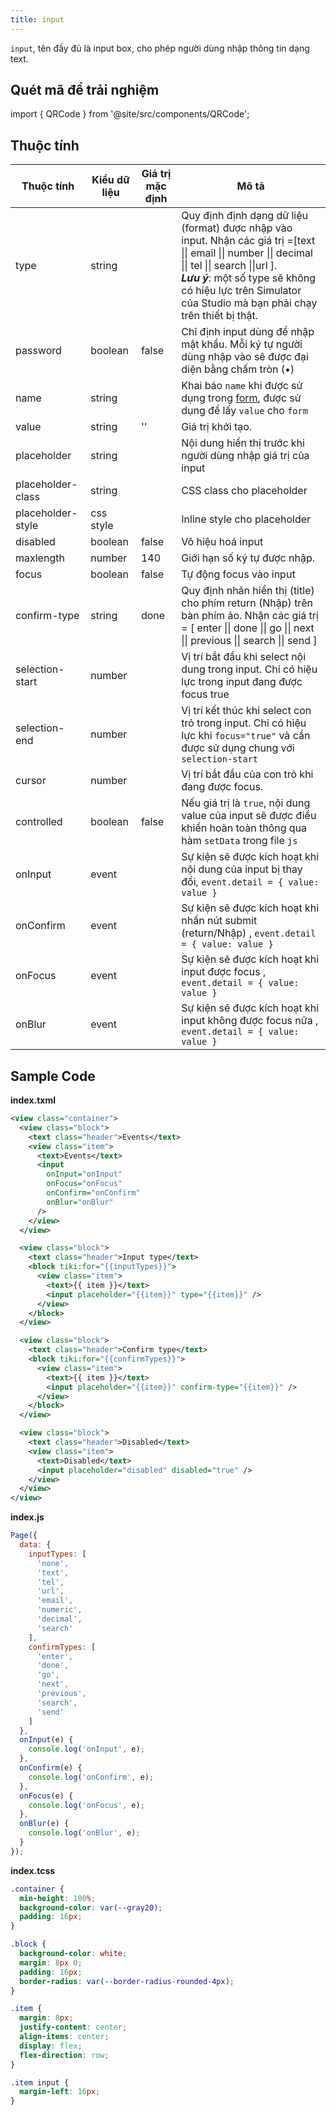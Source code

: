 ```yaml
---
title: input
---
```


`input`, tên đầy đủ là input box, cho phép người dùng nhập thông tin dạng text.

## Quét mã để trải nghiệm

import { QRCode } from '@site/src/components/QRCode';

<QRCode page="pages/component/basic/input/index" />

## Thuộc tính

| Thuộc tính        | Kiểu dữ liệu | Giá trị mặc định | Mô tả                                                                                                                                                                                                                                                                   |
| ----------------- | ------------ | ---------------- | ----------------------------------------------------------------------------------------------------------------------------------------------------------------------------------------------------------------------------------------------------------------------- |
| type              | string       |                  | Quy định định dạng dữ liệu (format) được nhập vào input. Nhận các giá trị =[text \|\| email \|\| number \|\| decimal \|\| tel \|\| search \|\|url ]. <br/> **_Lưu ý_**: một số type sẽ không có hiệu lực trên Simulator của Studio mà bạn phải chạy trên thiết bị thật. |
| password          | boolean      | false            | Chỉ định input dùng để nhập mật khẩu. Mỗi ký tự người dùng nhập vào sẽ được đại diện bằng chấm tròn (•)                                                                                                                                                                 |
| name              | string       |                  | Khai báo `name` khi được sử dụng trong [form](/docs/component/form/form), được sử dụng để lấy `value` cho `form`                                                                                                                                                        |
| value             | string       | ''               | Giá trị khởi tạo.                                                                                                                                                                                                                                                       |
| placeholder       | string       |                  | Nội dung hiển thị trước khi người dùng nhập giá trị của input                                                                                                                                                                                                           |
| placeholder-class | string       |                  | CSS class cho placeholder                                                                                                                                                                                                                                               |
| placeholder-style | css style    |                  | Inline style cho placeholder                                                                                                                                                                                                                                            |
| disabled          | boolean      | false            | Vô hiệu hoá input                                                                                                                                                                                                                                                       |
| maxlength         | number       | 140              | Giới hạn số ký tự được nhập.                                                                                                                                                                                                                                            |
| focus             | boolean      | false            | Tự động focus vào input                                                                                                                                                                                                                                                 |
| confirm-type      | string       | done             | Quy định nhãn hiển thị (title) cho phím return (Nhập) trên bàn phím ảo. Nhận các giá trị = [ enter \|\| done \|\| go \|\| next \|\| previous \|\| search \|\| send ]                                                                                                    |
| selection-start   | number       |                  | Vị trí bắt đầu khi select nội dung trong input. Chỉ có hiệu lực trong input đang được focus true                                                                                                                                                                        |
| selection-end     | number       |                  | Vị trí kết thúc khi select con trỏ trong input. Chỉ có hiệu lực khi `focus="true"` và cần được sử dụng chung với `selection-start`                                                                                                                                      |
| cursor            | number       |                  | Vị trí bắt đầu của con trỏ khi đang được focus.                                                                                                                                                                                                                         |
| controlled        | boolean      | false            | Nếu giá trị là `true`, nội dung value của input sẽ được điều khiển hoàn toàn thông qua hàm `setData` trong file `js`                                                                                                                                                    |
| onInput           | event        |                  | Sự kiện sẽ được kích hoạt khi nội dung của input bị thay đổi, `event.detail = { value: value }`                                                                                                                                                                         |
| onConfirm         | event        |                  | Sự kiện sẽ được kích hoạt khi nhấn nút submit (return/Nhập) , `event.detail = { value: value }`                                                                                                                                                                         |
| onFocus           | event        |                  | Sự kiện sẽ được kích hoạt khi input được focus , `event.detail = { value: value }`                                                                                                                                                                                      |
| onBlur            | event        |                  | Sự kiện sẽ được kích hoạt khi input không được focus nữa , `event.detail = { value: value }`                                                                                                                                                                            |

## Sample Code

**index.txml**

```xml
<view class="container">
  <view class="block">
    <text class="header">Events</text>
    <view class="item">
      <text>Events</text>
      <input
        onInput="onInput"
        onFocus="onFocus"
        onConfirm="onConfirm"
        onBlur="onBlur"
      />
    </view>
  </view>

  <view class="block">
    <text class="header">Input type</text>
    <block tiki:for="{{inputTypes}}">
      <view class="item">
        <text>{{ item }}</text>
        <input placeholder="{{item}}" type="{{item}}" />
      </view>
    </block>
  </view>

  <view class="block">
    <text class="header">Confirm type</text>
    <block tiki:for="{{confirmTypes}}">
      <view class="item">
        <text>{{ item }}</text>
        <input placeholder="{{item}}" confirm-type="{{item}}" />
      </view>
    </block>
  </view>

  <view class="block">
    <text class="header">Disabled</text>
    <view class="item">
      <text>Disabled</text>
      <input placeholder="disabled" disabled="true" />
    </view>
  </view>
</view>
```

**index.js**

```js
Page({
  data: {
    inputTypes: [
      'none',
      'text',
      'tel',
      'url',
      'email',
      'numeric',
      'decimal',
      'search'
    ],
    confirmTypes: [
      'enter',
      'done',
      'go',
      'next',
      'previous',
      'search',
      'send'
    ]
  },
  onInput(e) {
    console.log('onInput', e);
  },
  onConfirm(e) {
    console.log('onConfirm', e);
  },
  onFocus(e) {
    console.log('onFocus', e);
  },
  onBlur(e) {
    console.log('onBlur', e);
  }
});
```

**index.tcss**

```css
.container {
  min-height: 100%;
  background-color: var(--gray20);
  padding: 16px;
}

.block {
  background-color: white;
  margin: 8px 0;
  padding: 16px;
  border-radius: var(--border-radius-rounded-4px);
}

.item {
  margin: 8px;
  justify-content: center;
  align-items: center;
  display: flex;
  flex-direction: row;
}

.item input {
  margin-left: 16px;
}
```
